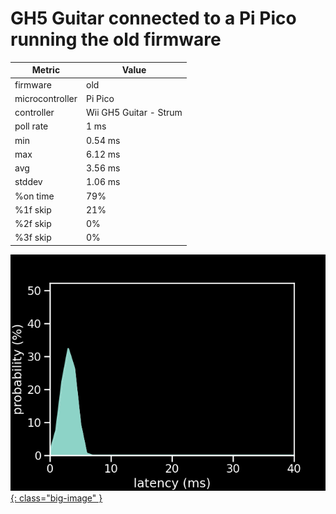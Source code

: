# GH5 Guitar connected to a Pi Pico running the old firmware

| Metric          | Value                  |
| --------------- | ---------------------- |
| firmware        | old                    |
| microcontroller | Pi Pico                |
| controller      | Wii GH5 Guitar - Strum |
| poll rate       | 1 ms                   |
| min             | 0.54 ms                |
| max             | 6.12 ms                |
| avg             | 3.56 ms                |
| stddev          | 1.06 ms                |
| %on time        | 79%                    |
| %1f skip        | 21%                    |
| %2f skip        | 0%                     |
| %3f skip        | 0%                     |

[![Graph](../assets/images/results/ardwiino_gh5_strum_n.png){: class="big-image" }](../assets/images/results/ardwiino_gh5_strum_n.png)
